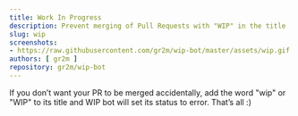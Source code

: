 ```yaml
---
title: Work In Progress
description: Prevent merging of Pull Requests with "WIP" in the title
slug: wip
screenshots:
- https://raw.githubusercontent.com/gr2m/wip-bot/master/assets/wip.gif
authors: [ gr2m ]
repository: gr2m/wip-bot
---
```


If you don’t want your PR to be merged accidentally, add the word "wip" or "WIP" to its title and WIP bot will set its status to error. That’s all :)
